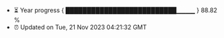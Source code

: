 - ⏳ Year progress { ██████████████████████████▁▁▁▁ } 88.82 %
- ⏰ Updated on Tue, 21 Nov 2023 04:21:32 GMT

